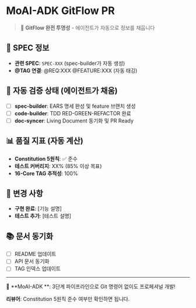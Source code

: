 # MoAI-ADK GitFlow PR

> 🗿 **GitFlow 완전 투명성** - 에이전트가 자동으로 정보를 채웁니다

## 📝 SPEC 정보
- **관련 SPEC**: `SPEC-XXX` (spec-builder가 자동 생성)
- **@TAG 연결**: @REQ:XXX @FEATURE:XXX (자동 태깅)

## 🤖 자동 검증 상태 (에이전트가 채움)
- [ ] **spec-builder**: EARS 명세 완성 및 feature 브랜치 생성
- [ ] **code-builder**: TDD RED-GREEN-REFACTOR 완료
- [ ] **doc-syncer**: Living Document 동기화 및 PR Ready

## 📊 품질 지표 (자동 계산)
- **Constitution 5원칙**: ✅ 준수
- **테스트 커버리지**: XX% (85% 이상 목표)
- **16-Core TAG 추적성**: 100%

## 🎯 변경 사항
<!-- code-builder가 TDD 결과를 자동으로 채움 -->
- **구현 완료**: [기능 설명]
- **테스트 추가**: [테스트 설명]

## 📚 문서 동기화
<!-- doc-syncer가 자동으로 채움 -->
- [ ] README 업데이트
- [ ] API 문서 동기화
- [ ] TAG 인덱스 업데이트

---

🚀 **MoAI-ADK **: 3단계 파이프라인으로 Git 명령어 없이도 프로페셔널 개발!

**리뷰어**: Constitution 5원칙 준수 여부만 확인하면 됩니다.
